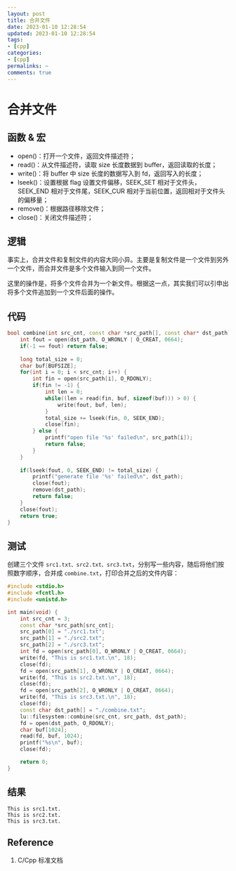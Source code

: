 ```yaml
---
layout: post
title: 合并文件
date: 2023-01-10 12:28:54
updated: 2023-01-10 12:28:54
tags: 
- [cpp]
categories: 
- [cpp]
permalinks: ~
comments: true
---
```


# 合并文件

## 函数 & 宏

- open()：打开一个文件，返回文件描述符；
- read()：从文件描述符，读取 size 长度数据到 buffer，返回读取的长度；
- write()：将 buffer 中 size 长度的数据写入到 fd，返回写入的长度；
- lseek()：设置根据 flag 设置文件偏移，SEEK_SET 相对于文件头，SEEK_END 相对于文件尾，SEEK_CUR 相对于当前位置，返回相对于文件头的偏移量；
- remove()：根据路径移除文件；
- close()：关闭文件描述符；



## 逻辑

事实上，合并文件和复制文件的内容大同小异。主要是复制文件是一个文件到另外一个文件，而合并文件是多个文件输入到同一个文件。

这里的操作是，将多个文件合并为一个新文件。根据这一点，其实我们可以引申出将多个文件追加到一个文件后面的操作。



## 代码

```c++
bool combine(int src_cnt, const char *src_path[], const char* dst_path) {
    int fout = open(dst_path, O_WRONLY | O_CREAT, 0664);
    if(-1 == fout) return false;
    
    long total_size = 0;
    char buf[BUFSIZE];
    for(int i = 0; i < src_cnt; i++) {
        int fin = open(src_path[i], O_RDONLY);
        if(fin != -1) {
            int len = 0;
            while((len = read(fin, buf, sizeof(buf))) > 0) {
                write(fout, buf, len);
            }
            total_size += lseek(fin, 0, SEEK_END);
            close(fin);
        } else {
            printf("open file '%s' failed\n", src_path[i]);
            return false;
        }
    }
    
    if(lseek(fout, 0, SEEK_END) != total_size) {
        printf("generate file '%s' failed\n", dst_path);
        close(fout);
        remove(dst_path);
        return false;
    }
    close(fout);
    return true;
}
```



## 测试

创建三个文件 `src1.txt、src2.txt、src3.txt`，分别写一些内容，随后将他们按照数字顺序，合并成 `combine.txt`，打印合并之后的文件内容：

```c++
#include <stdio.h>
#include <fcntl.h>
#include <unistd.h>

int main(void) {
    int src_cnt = 3;
    const char *src_path[src_cnt];
    src_path[0] = "./src1.txt";
    src_path[1] = "./src2.txt";
    src_path[2] = "./src3.txt";
    int fd = open(src_path[0], O_WRONLY | O_CREAT, 0664);
    write(fd, "This is src1.txt.\n", 18);
    close(fd);
    fd = open(src_path[1], O_WRONLY | O_CREAT, 0664);
    write(fd, "This is src2.txt.\n", 18);
    close(fd);
    fd = open(src_path[2], O_WRONLY | O_CREAT, 0664);
    write(fd, "This is src3.txt.\n", 18);
    close(fd);
    const char dst_path[] = "./combine.txt";
    lu::filesystem::combine(src_cnt, src_path, dst_path);
    fd = open(dst_path, O_RDONLY);
    char buf[1024];
    read(fd, buf, 1024);
    printf("%s\n", buf);
    close(fd);

    return 0;
}
```



## 结果

```
This is src1.txt.
This is src2.txt.
This is src3.txt.
```



## Reference 

1. C/Cpp 标准文档
